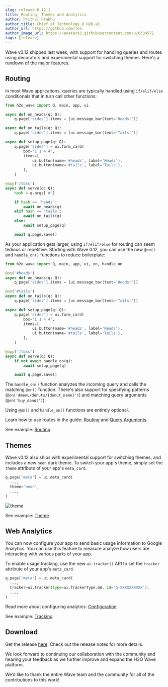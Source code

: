 ```yaml
---
slug: release-0.12.1
title: Routing, Themes and Analytics 
author: Prithvi Prabhu
author_title: Chief of Technology @ H2O.ai
author_url: https://github.com/lo5
author_image_url: https://avatars3.githubusercontent.com/u/6334572
tags: [release]
---
```


Wave v0.12 shipped last week, with support for handling queries and routes using decorators and experimental support for switching themes. Here's a rundown of the major features. 

<!--truncate-->

## Routing

In most Wave applications, queries are typically handled using `if/elif/else` conditionals that in turn call other functions:


```py {23,25,27}
from h2o_wave import Q, main, app, ui

async def on_heads(q: Q):
    q.page['sides'].items = [ui.message_bar(text='Heads!')]

async def on_tails(q: Q):
    q.page['sides'].items = [ui.message_bar(text='Tails!')]

async def setup_page(q: Q):
    q.page['sides'] = ui.form_card(
        box='1 1 4 4',
        items=[
            ui.button(name='#heads', label='Heads'),
            ui.button(name='#tails', label='Tails'),
        ],
    )

@app('/toss')
async def serve(q: Q):
    hash = q.args['#']

    if hash == 'heads':
        await on_heads(q)
    elif hash == 'tails':
        await on_tails(q)
    else:
        await setup_page(q)

    await q.page.save()
```

As your application gets larger, using `if/elif/else` for routing can seem tedious or repetitive. Starting with Wave 0.12, you can use the new `@on()` and `handle_on()` functions to reduce boilerplate:


```py {3,7,22}
from h2o_wave import Q, main, app, ui, on, handle_on

@on('#heads')
async def on_heads(q: Q):
    q.page['sides'].items = [ui.message_bar(text='Heads!')]

@on('#tails')
async def on_tails(q: Q):
    q.page['sides'].items = [ui.message_bar(text='Tails!')]

async def setup_page(q: Q):
    q.page['sides'] = ui.form_card(
        box='1 1 4 4',
        items=[
            ui.button(name='#heads', label='Heads'),
            ui.button(name='#tails', label='Tails'),
        ],
    )

@app('/toss')
async def serve(q: Q):
    if not await handle_on(q):
        await setup_page(q)

    await q.page.save()
```

The `handle_on()` function analyzes the incoming query and calls the matching `@on()` function. There's also support for specifying patterns (`@on('#menu/donuts/{donut_name}')`) and matching query arguments (`@on('buy_donut')`).

Using `@on()` and `handle_on()` functions are entirely optional.

Learn how to use routes in the guide: [Routing](../docs/routing) and [Query Arguments](../docs/arguments).

See example: [Routing](../docs/examples/routing)

## Themes

Wave v0.12 also ships with experimental support for switching themes, and includes a new `neon` dark theme. To switch your app's theme, simply set the `theme` attribute of your app's `meta_card`.

```py {3}
q.page['meta'] = ui.meta_card(
  ..., 
  theme='neon', 
  ...,
)
```

![theme](assets/2021-02-12/toggle-theme.gif)

See example: [Theme](../docs/examples/meta-theme)

## Web Analytics

You can now configure your app to send basic usage information to Google Analytics. You can use this feature to measure analyze how users are interacting with various parts of your app.

To enable usage tracking, use the new `ui.tracker()` API to set the `tracker` attribute of your app's `meta_card`.

```py {2}
q.page['meta'] = ui.meta_card(
  ..., 
  tracker=ui.tracker(type=ui.TrackerType.GA, id='G-XXXXXXXXXX'),
  ...,
)
```

Read more about configuring analytics: [Configuration](../docs/configuration#web-analytics)

See example: [Tracking](../docs/examples/meta-tracking)

## Download

Get the release [here](https://github.com/h2oai/wave/releases/latest). Check out the release notes for more details.

We look forward to continuing our collaboration with the community and hearing your feedback as we further improve and expand the H2O Wave platform.

We’d like to thank the entire Wave team and the community for all of the contributions to this work!


